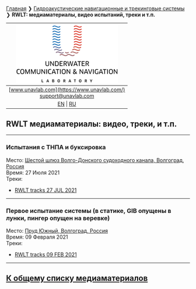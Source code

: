 [Главная](/README_RU) ❯ [Гидроакустические навигационные и трекинговые системы](/navigation_and_tracking_systems_ru) ❯ **RWLT: медиаматериалы, видео испытаний, треки и т.п.**

| ![logo](/documentation/sm_logo.png) |
| :---: |
| [www.unavlab.com](https://www.unavlab.com/) <br/> [support@unavlab.com](mailto:support@unavlab.com) |
| [EN](\documentation\EN\RWLT\media) \| [RU](\documentation\RU\RWLT\media) |

## RWLT медиаматериалы: видео, треки, и т.п.

______  

### Испытания с ТНПА и буксировка
Место: [Шестой шлюз Волго-Донского судоходного канала, Волгоград, Россия](https://goo.gl/maps/rmktnCWcauE4HbcZ6)  
Время: 27 Июля 2021  
Треки:  
- [RWLT tracks 27 JUL 2021](/documentation/RWLT_Tracks_27_JUL_2021_06-48-42.kml)

______  

### Первое испытание системы (в статике, GIB опущены в лунки, пингер опущен на веревке)
Место: [Пруд Южный, Волгоград, Россия](https://goo.gl/maps/8hZFEP7M3Z8YtdAo6)  
Время: 09 Февраля 2021  
Треки:  
- [RWLT tracks 09 FEB 2021](/documentation/09-02-2021_RWLT_static_ice.kml)

______  

## [К общему списку медиаматериалов](/../../media_videos_ru)
